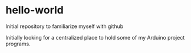 # hello-world
Initial repository to familiarize myself with github

Initially looking for a centralized place to hold some of my Arduino project programs.
